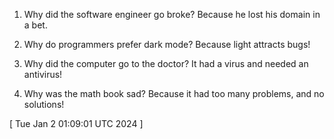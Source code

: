  
1. Why did the software engineer go broke? Because he lost his domain in a bet.

2. Why do programmers prefer dark mode? Because light attracts bugs!

3. Why did the computer go to the doctor? It had a virus and needed an antivirus!

4. Why was the math book sad? Because it had too many problems, and no solutions!
 
[ 
Tue Jan  2 01:09:01 UTC 2024
 ]

